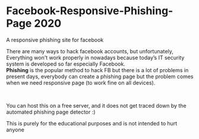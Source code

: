 # Facebook-Responsive-Phishing-Page 2020
A responsive phishing site for facebook 

There are many ways to hack facebook accounts, but unfortunately, Everything won't work properly in nowadays because today’s IT security system is developed so far especially Facebook.<br>
<strong>Phishing</strong> is the popular method to hack FB but there is a lot of problems in present days, everybody can create a phishing page but the problem comes when we need responsive page (to work fine on all devices).

<br>

You can host this on a free server, and it does not get traced down by the automated phishing page detector :)

This is purely for the educational purposes and is not intended to hurt anyone

<pre>
